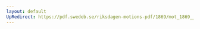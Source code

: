 ```yaml
---
layout: default
UpRedirect: https://pdf.swedeb.se/riksdagen-motions-pdf/1869/mot_1869__ak__00006/mot_1869__ak__00006_004.pdf
---
```

